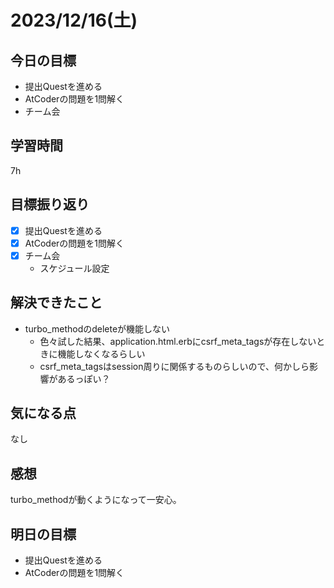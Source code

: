 # 2023/12/16(土)

## 今日の目標
* 提出Questを進める
* AtCoderの問題を1問解く
* チーム会

## 学習時間
7h

## 目標振り返り
* [x] 提出Questを進める
* [x] AtCoderの問題を1問解く
* [x] チーム会
  * スケジュール設定

## 解決できたこと
- turbo_methodのdeleteが機能しない
  - 色々試した結果、application.html.erbにcsrf_meta_tagsが存在しないときに機能しなくなるらしい
  - csrf_meta_tagsはsession周りに関係するものらしいので、何かしら影響があるっぽい？

## 気になる点
なし

## 感想
turbo_methodが動くようになって一安心。

## 明日の目標
* 提出Questを進める
* AtCoderの問題を1問解く